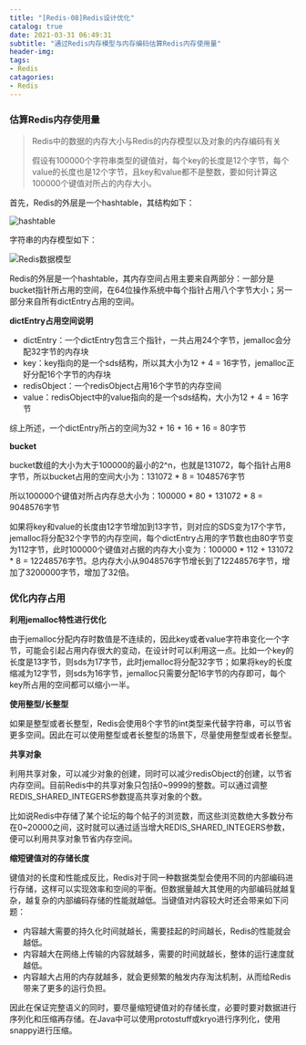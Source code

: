 ```yaml
---
title: "[Redis-08]Redis设计优化"
catalog: true
date: 2021-03-31 06:49:31
subtitle: "通过Redis内存模型与内存编码估算Redis内存使用量"
header-img:
tags:
- Redis
catagories:
- Redis
---
```


### 估算Redis内存使用量

> Redis中的数据的内存大小与Redis的内存模型以及对象的内存编码有关
>
> 假设有100000个字符串类型的键值对，每个key的长度是12个字节，每个value的长度也是12个字节，且key和value都不是整数，要如何计算这100000个键值对所占的内存大小。

首先，Redis的外层是一个hashtable，其结构如下：

![hashtable](hashtable.png)

字符串的内存模型如下：

![Redis数据模型](model.png)

Redis的外层是一个hashtable，其内存空间占用主要来自两部分：一部分是bucket指针所占用的空间，在64位操作系统中每个指针占用八个字节大小；另一部分来自所有dictEntry占用的空间。

**dictEntry占用空间说明**

- dictEntry：一个dictEntry包含三个指针，一共占用24个字节，jemalloc会分配32字节的内存块
- key：key指向的是一个sds结构，所以其大小为12 + 4 = 16字节，jemalloc正好分配16个字节的内存块
- redisObject：一个redisObject占用16个字节的内存空间
- value：redisObject中的value指向的是一个sds结构，大小为12 + 4 = 16字节

综上所述，一个dictEntry所占的空间为32 + 16 + 16 + 16 = 80字节

**bucket**

bucket数组的大小为大于100000的最小的2^n，也就是131072，每个指针占用8字节，所以bucket占用的空间大小为：131072 * 8 = 1048576字节

所以100000个键值对所占内存总大小为：100000 * 80 + 131072 * 8 = 9048576字节

如果将key和value的长度由12字节增加到13字节，则对应的SDS变为17个字节，jemalloc将分配32个字节的内存空间，每个dictEntry占用的字节数也由80字节变为112字节，此时100000个键值对占据的内存大小变为：100000 * 112 + 131072 * 8 = 12248576字节。总内存大小从9048576字节增长到了12248576字节，增加了3200000字节，增加了32倍。

### 优化内存占用

**利用jemalloc特性进行优化**

由于jemalloc分配内存时数值是不连续的，因此key或者value字符串变化一个字节，可能会引起占用内存很大的变动，在设计时可以利用这一点。比如一个key的长度是13字节，则sds为17字节，此时jemalloc将分配32字节；如果将key的长度缩减为12字节，则sds为16字节，jemalloc只需要分配16字节的内存即可，每个key所占用的空间都可以缩小一半。

**使用整型/长整型**

如果是整型或者长整型，Redis会使用8个字节的int类型来代替字符串，可以节省更多空间。因此在可以使用整型或者长整型的场景下，尽量使用整型或者长整型。

**共享对象**

利用共享对象，可以减少对象的创建，同时可以减少redisObject的创建，以节省内存空间。目前Redis中的共享对象只包括0~9999的整数。可以通过调整REDIS_SHARED_INTEGERS参数提高共享对象的个数。

比如说Redis中存储了某个论坛的每个帖子的浏览数，而这些浏览数绝大多数分布在0~20000之间，这时就可以通过适当增大REDIS_SHARED_INTEGERS参数，便可以利用共享对象节省内存空间。

**缩短键值对的存储长度**

键值对的长度和性能成反比，Redis对于同一种数据类型会使用不同的内部编码进行存储，这样可以实现效率和空间的平衡。但数据量越大其使用的内部编码就越复杂，越复杂的内部编码存储的性能就越低。当键值对内容较大时还会带来如下问题：

- 内容越大需要的持久化时间就越长，需要挂起的时间越长，Redis的性能就会越低。
- 内容越大在网络上传输的内容就越多，需要的时间就越长，整体的运行速度就越低。
- 内容越大占用的内存就越多，就会更频繁的触发内存淘汰机制，从而给Redis带来了更多的运行负担。

因此在保证完整语义的同时，要尽量缩短键值对的存储长度，必要时要对数据进行序列化和压缩再存储。在Java中可以使用protostuff或kryo进行序列化，使用snappy进行压缩。

